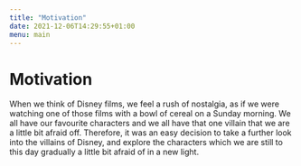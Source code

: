 ```yaml
---
title: "Motivation"
date: 2021-12-06T14:29:55+01:00
menu: main
---
```



# Motivation
When we think of Disney films, we feel a rush of nostalgia, as if we were watching one of those films with a bowl of cereal on a Sunday morning. We all have our favourite characters and we all have that one villain that we are a little bit afraid off. Therefore, it was an easy decision to take a further look into the villains of Disney, and explore the characters which we are still to this day gradually a little bit afraid of in a new light.